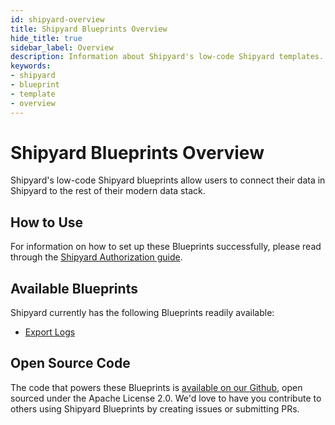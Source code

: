 ```yaml
---
id: shipyard-overview
title: Shipyard Blueprints Overview
hide_title: true
sidebar_label: Overview
description: Information about Shipyard's low-code Shipyard templates.
keywords:
- shipyard
- blueprint
- template
- overview
---
```


# Shipyard Blueprints Overview

Shipyard's low-code Shipyard blueprints allow users to connect their data in Shipyard to the rest of their modern data stack.

## How to Use
For information on how to set up these Blueprints successfully, please read through the [Shipyard Authorization guide](shipyard-authorization.md).

## Available Blueprints
Shipyard currently has the following Blueprints readily available: 
- [Export Logs](shipyard-api-export-logs.md)

## Open Source Code
The code that powers these Blueprints is [available on our Github](https://www.shipyardapp.com/docs), open sourced under the Apache License 2.0. We'd love to have you contribute to others using Shipyard Blueprints by creating issues or submitting PRs.
